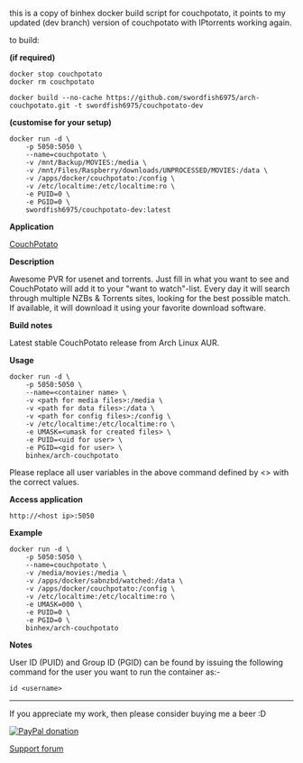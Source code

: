 
this is a copy of binhex docker build script for couchpotato, it points to my updated (dev branch) version of couchpotato with IPtorrents working again.

to build:

**(if required)**
```
docker stop couchpotato   
docker rm couchpotato
```

```
docker build --no-cache https://github.com/swordfish6975/arch-couchpotato.git -t swordfish6975/couchpotato-dev
```

**(customise for your setup)**
```
docker run -d \ 
    -p 5050:5050 \
    --name=couchpotato \
    -v /mnt/Backup/MOVIES:/media \
    -v /mnt/Files/Raspberry/downloads/UNPROCESSED/MOVIES:/data \
    -v /apps/docker/couchpotato:/config \
    -v /etc/localtime:/etc/localtime:ro \
    -e PUID=0 \
    -e PGID=0 \
    swordfish6975/couchpotato-dev:latest
```


**Application**

[CouchPotato](http://couchpota.to)

**Description**

Awesome PVR for usenet and torrents. Just fill in what you want to see and CouchPotato will add it to your "want to watch"-list. Every day it will search through multiple NZBs & Torrents sites, looking for the best possible match. If available, it will download it using your favorite download software.

**Build notes**

Latest stable CouchPotato release from Arch Linux AUR.

**Usage**
```
docker run -d \
    -p 5050:5050 \ 
    --name=<container name> \
    -v <path for media files>:/media \
    -v <path for data files>:/data \
    -v <path for config files>:/config \
    -v /etc/localtime:/etc/localtime:ro \
    -e UMASK=<umask for created files> \
    -e PUID=<uid for user> \
    -e PGID=<gid for user> \
    binhex/arch-couchpotato
```

Please replace all user variables in the above command defined by <> with the correct values.

**Access application**

`http://<host ip>:5050`

**Example**
```
docker run -d \
    -p 5050:5050 \ 
    --name=couchpotato \
    -v /media/movies:/media \
    -v /apps/docker/sabnzbd/watched:/data \
    -v /apps/docker/couchpotato:/config \
    -v /etc/localtime:/etc/localtime:ro \
    -e UMASK=000 \
    -e PUID=0 \
    -e PGID=0 \
    binhex/arch-couchpotato
```

**Notes**

User ID (PUID) and Group ID (PGID) can be found by issuing the following command for the user you want to run the container as:-

```
id <username>
```
___
If you appreciate my work, then please consider buying me a beer  :D

[![PayPal donation](https://www.paypal.com/en_US/i/btn/btn_donate_SM.gif)](https://www.paypal.com/cgi-bin/webscr?cmd=_s-xclick&hosted_button_id=MM5E27UX6AUU4)

[Support forum](http://lime-technology.com/forum/index.php?topic=45837.0)
